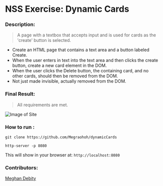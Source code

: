 # NSS Exercise: Dynamic Cards

### Description:
> A page with a textbox that accepts input and is used for cards as the 'create' button is selected.

* Create an HTML page that contains a text area and a button labeled Create.
* When the user enters in text into the text area and then clicks the create button, create a new card element in the DOM. 
* When the user clicks the Delete button, the containing card, and no other cards, should then be removed from the DOM. 
* Not just made invisible, actually removed from the DOM.

### Final Result:
> All requirements are met.  

![Image of Site]()

### How to run :
```
git clone https://github.com/Megraohoh/dynamicCards

http-server -p 8080
```

This will show in your browser at:
`http://localhost:8080`

### Contributors:
[Meghan Debity](https://github.com/Megraohoh)